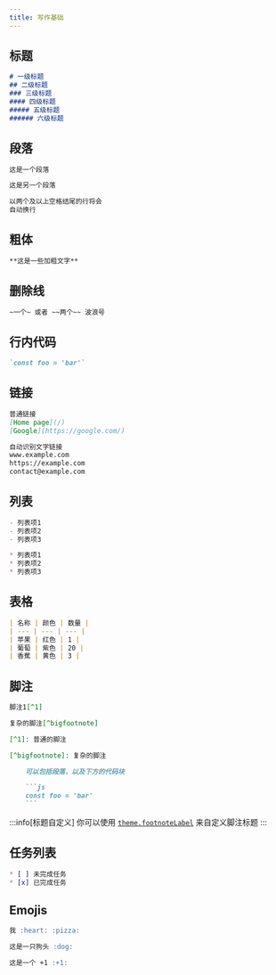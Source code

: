 ```yaml
---
title: 写作基础
---
```


## 标题

```md live no-ast
# 一级标题
## 二级标题
### 三级标题
#### 四级标题
##### 五级标题
###### 六级标题
```

## 段落

```md live no-ast
这是一个段落

这是另一个段落

以两个及以上空格结尾的行将会
自动换行
```

## 粗体

```md live no-ast
**这是一些加粗文字**
```

## 删除线

```md live no-ast
~一个~ 或者 ~~两个~~ 波浪号
```

## 行内代码

```md live no-ast
`const foo = 'bar'`
```

## 链接

```md live no-ast
普通链接
[Home page](/)
[Google](https://google.com/)

自动识别文字链接
www.example.com
https://example.com
contact@example.com
```

## 列表

```md live no-ast
- 列表项1
- 列表项2
- 列表项3

* 列表项1
* 列表项2
* 列表项3
```

## 表格

```md live no-ast
| 名称 | 颜色 | 数量 |
| --- | --- | --- |
| 苹果 | 红色 | 1 |
| 葡萄 | 紫色 | 20 |
| 香蕉 | 黄色 | 3 |
```

## 脚注

````md live no-ast
脚注1[^1]

复杂的脚注[^bigfootnote]

[^1]: 普通的脚注

[^bigfootnote]: 复杂的脚注

    可以包括段落，以及下方的代码块

    ```js
    const foo = 'bar'
    ```
````

:::info[标题自定义]
你可以使用 [`theme.footnoteLabel`](/reference/vite-plugin/#footnoteLabel) 来自定义脚注标题
:::

## 任务列表

```md live no-ast
* [ ] 未完成任务
* [x] 已完成任务
```

## Emojis

```md live no-ast
我 :heart: :pizza:

这是一只狗头 :dog:

这是一个 +1 :+1:
```
